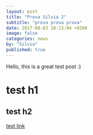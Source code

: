```yaml
---
layout: post
title: "Prova Silvia 2"
subtitle: "prova prova prova"
date: 2017-08-03 10:13:04 +0200
image: false
categories: news
by: "Silvia"
published: true
---
```


Hello, this is a great test post :)


# test h1


## test h2

[test link](http://opencare.cc)
